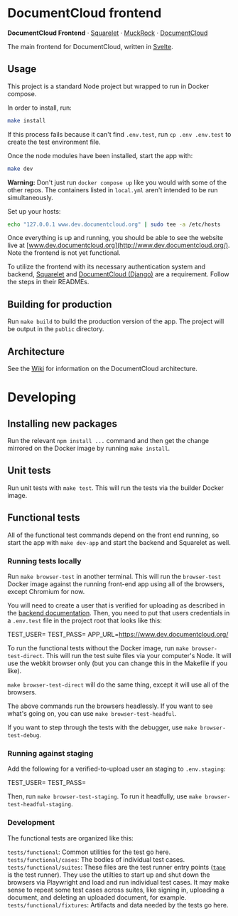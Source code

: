 # DocumentCloud frontend
**DocumentCloud Frontend** &middot; [Squarelet][squarelet] &middot; [MuckRock][muckrock] &middot; [DocumentCloud][documentcloud]

The main frontend for DocumentCloud, written in [Svelte](https://svelte.dev/).

## Usage

This project is a standard Node project but wrapped to run in Docker compose.

In order to install, run:

```bash
make install
```

If this process fails because it can't find `.env.test`, run `cp .env .env.test` to create the test environment file.

Once the node modules have been installed, start the app with:

```bash
make dev
```

**Warning:** Don't just run `docker compose up` like you would with some of the other repos. The containers listed in `local.yml` aren't intended to be run simultaneously.

Set up your hosts:

```bash
echo "127.0.0.1 www.dev.documentcloud.org" | sudo tee -a /etc/hosts
```

Once everything is up and running, you should be able to see the website live at [www.dev.documentcloud.org](http://www.dev.documentcloud.org/). Note the frontend is not yet functional.

To utilize the frontend with its necessary authentication system and backend, [Squarelet](https://github.com/muckrock/squarelet) and [DocumentCloud (Django)](https://github.com/muckrock/documentcloud) are a requirement. Follow the steps in their READMEs.

## Building for production

Run `make build` to build the production version of the app. The project will be output in the `public` directory.

## Architecture

See the [Wiki](https://github.com/MuckRock/documentcloud-frontend/wiki) for information on the DocumentCloud architecture.

# Developing

## Installing new packages

Run the relevant `npm install ...` command and then get the change mirrored on the Docker image by running `make install`.

[muckrock]: https://github.com/MuckRock/muckrock
[documentcloud]: https://github.com/MuckRock/documentcloud
[squarelet]: https://github.com/muckrock/squarelet

## Unit tests

Run unit tests with `make test`. This will run the tests via the builder Docker image.

## Functional tests

All of the functional test commands depend on the front end running, so start the app with `make dev-app` and start the backend and Squarelet as well.

### Running tests locally

Run `make browser-test` in another terminal. This will run the `browser-test` Docker image against the running front-end app using all of the browsers, except Chromium for now.

You will need to create a user that is verified for uploading as described in the [backend documentation](muckrock/documentcloud). Then, you need to put that users credentials in a `.env.test` file in the project root that looks like this:

  TEST_USER=<the test user>
  TEST_PASS=<the password>
  APP_URL=https://www.dev.documentcloud.org/

To run the functional tests without the Docker image, run `make browser-test-direct`. This will run the test suite files via your computer's Node. It will use the webkit browser only (but you can change this in the Makefile if you like).

`make browser-test-direct` will do the same thing, except it will use all of the browsers.

The above commands run the browsers headlessly. If you want to see what's going on, you can use `make browser-test-headful`.

If you want to step through the tests with the debugger, use `make browser-test-debug`.

### Running against staging

Add the following for a verified-to-upload user an staging to `.env.staging`:

  TEST_USER=<the test user>
  TEST_PASS=<the password>

Then, run `make browser-test-staging`. To run it headfully, use `make browser-test-headful-staging`.

### Development

The functional tests are organized like this:

`tests/functional`: Common utilities for the test go here.
`tests/functional/cases`: The bodies of individual test cases.
`tests/functional/suites`: These files are the test runner entry points ([`tape`](https://github.com/ljharb/tape/) is the test runner). They use the utilties to start up and shut down the browsers via Playwright and load and run individual test cases. It may make sense to repeat some test cases across suites, like signing in, uploading a document, and deleting an uploaded document, for example.
`tests/functional/fixtures`: Artifacts and data needed by the tests go here.
